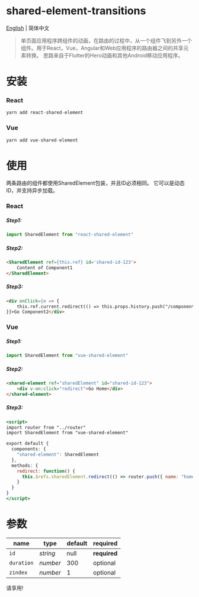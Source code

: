 # shared-element-transitions 

[English](./README.md) | 简体中文

> 单页面应用程序跨组件的动画，在路由的过程中，从一个组件飞到另外一个组件。用于React，Vue，Angular和Web应用程序的路由器之间的共享元素转换。 思路来自于Flutter的Hero动画和其他Android移动应用程序。

# 安装

### React

```jsx
yarn add react-shared-element
```

### Vue

```jsx
yarn add vue-shared-element
```

# 使用

两条路由的组件都使用SharedElement包装，并且ID必须相同。 它可以是动态ID，并支持异步加载。

### React

##### Step1:

```jsx
import SharedElement from "react-shared-element"
```

##### Step2:

```html
<SharedElement ref={this.ref} id='shared-id-123'>
    Content of Component1
</SharedElement>
```

##### Step3:

```html
<div onClick={e => {
    this.ref.current.redirect(() => this.props.history.push("/component2"))
}}>Go Component2</div>
```

### Vue

##### Step1:

```jsx
import SharedElement from "vue-shared-element"
```

##### Step2:

```html
<shared-element ref="sharedElement" id="shared-id-123">
    <div v-on:click="redirect">Go Home</div>
</shared-element>
```

##### Step3:

```jsx
<script>
import router from "../router"
import SharedElement from "vue-shared-element"

export default {
  components: {
    "shared-element": SharedElement
  },
  methods: {
    redirect: function() {
      this.$refs.sharedElement.redirect(() => router.push({ name: "home" }))
    }
  }
}
</script>
```

# 参数

| name       | type     | default | required |
|------------|----------|---------|--|
| `id`       | *string* | null    | **required** |
| `duration` | *number* | 300     | optional
| `zindex`   | *number* | 1       | optional




请享用!